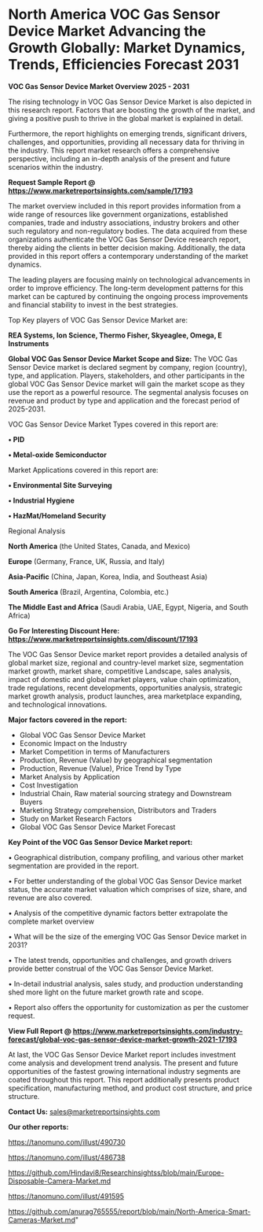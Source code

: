 # North America VOC Gas Sensor Device Market Advancing the Growth Globally: Market Dynamics, Trends, Efficiencies Forecast 2031

<Strong> VOC Gas Sensor Device Market Overview 2025 - 2031</strong>

The rising technology in VOC Gas Sensor Device Market is also depicted in this research report. Factors that are boosting the growth of the market, and giving a positive push to thrive in the global market is explained in detail.

Furthermore, the report highlights on emerging trends, significant drivers, challenges, and opportunities, providing all necessary data for thriving in the industry. This report market research offers a comprehensive perspective, including an in-depth analysis of the present and future scenarios within the industry.

<strong>Request Sample Report @ <a href=https://www.marketreportsinsights.com/sample/17193>https://www.marketreportsinsights.com/sample/17193</a></strong>

The market overview included in this report provides information from a wide range of resources like government organizations, established companies, trade and industry associations, industry brokers and other such regulatory and non-regulatory bodies. The data acquired from these organizations authenticate the VOC Gas Sensor Device research report, thereby aiding the clients in better decision making. Additionally, the data provided in this report offers a contemporary understanding of the market dynamics.

The leading players are focusing mainly on technological advancements in order to improve efficiency. The long-term development patterns for this market can be captured by continuing the ongoing process improvements and financial stability to invest in the best strategies.

Top Key players of VOC Gas Sensor Device Market are:

<strong>REA Systems, Ion Science, Thermo Fisher, Skyeaglee, Omega, E Instruments</strong>

<strong><b>Global VOC Gas Sensor Device Market Scope and Size:</b></strong>
The VOC Gas Sensor Device market is declared segment by company, region (country), type, and application. Players, stakeholders, and other participants in the global VOC Gas Sensor Device market will gain the market scope as they use the report as a powerful resource. The segmental analysis focuses on revenue and product by type and application and the forecast period of 2025-2031.

VOC Gas Sensor Device Market Types covered in this report are:

<strong>• PID

• Metal-oxide Semiconductor</strong>

Market Applications covered in this report are:

<strong>• Environmental Site Surveying

• Industrial Hygiene

• HazMat/Homeland Security</strong> 

Regional Analysis

<strong>North America</strong> (the United States, Canada, and Mexico)

<strong>Europe</strong> (Germany, France, UK, Russia, and Italy)

<strong>Asia-Pacific</strong> (China, Japan, Korea, India, and Southeast Asia)

<strong>South America</strong> (Brazil, Argentina, Colombia, etc.)

<strong>The Middle East and Africa</strong> (Saudi Arabia, UAE, Egypt, Nigeria, and South Africa)

<strong>Go For Interesting Discount Here: <a href=https://www.marketreportsinsights.com/discount/17193>https://www.marketreportsinsights.com/discount/17193</a></strong>

The VOC Gas Sensor Device market report provides a detailed analysis of global market size, regional and country-level market size, segmentation market growth, market share, competitive Landscape, sales analysis, impact of domestic and global market players, value chain optimization, trade regulations, recent developments, opportunities analysis, strategic market growth analysis, product launches, area marketplace expanding, and technological innovations.

<strong><b>Major factors covered in the report:</b></strong>
<ul>
  <li>Global VOC Gas Sensor Device Market </li>
  <li>Economic Impact on the Industry</li>
  <li>Market Competition in terms of Manufacturers</li>
  <li>Production, Revenue (Value) by geographical segmentation</li>
  <li>Production, Revenue (Value), Price Trend by Type</li>
  <li>Market Analysis by Application</li>
  <li>Cost Investigation</li>
  <li>Industrial Chain, Raw material sourcing strategy and Downstream Buyers</li>
  <li>Marketing Strategy comprehension, Distributors and Traders</li>
  <li>Study on Market Research Factors</li>
  <li>Global VOC Gas Sensor Device Market Forecast</li>
</ul>

<strong><b>Key Point of the VOC Gas Sensor Device Market report:</b></strong>

• Geographical distribution, company profiling, and various other market segmentation are provided in the report.

• For better understanding of the global VOC Gas Sensor Device market status, the accurate market valuation which comprises of size, share, and revenue are also covered.

• Analysis of the competitive dynamic factors better extrapolate the complete market overview

• What will be the size of the emerging VOC Gas Sensor Device market in 2031?

• The latest trends, opportunities and challenges, and growth drivers provide better construal of the VOC Gas Sensor Device Market.

• In-detail industrial analysis, sales study, and production understanding shed more light on the future market growth rate and scope.

• Report also offers the opportunity for customization as per the customer request.

<strong><b>View Full Report @ <a href=https://www.marketreportsinsights.com/industry-forecast/global-voc-gas-sensor-device-market-growth-2021-17193>https://www.marketreportsinsights.com/industry-forecast/global-voc-gas-sensor-device-market-growth-2021-17193</a></b></strong>


At last, the VOC Gas Sensor Device Market report includes investment come analysis and development trend analysis. The present and future opportunities of the fastest growing international industry segments are coated throughout this report. This report additionally presents product specification, manufacturing method, and product cost structure, and price structure.

<strong>Contact Us:</strong>
sales@marketreportsinsights.com

<strong>Our other reports:</strong>

<a href=https://tanomuno.com/illust/490730>https://tanomuno.com/illust/490730</a>

<a href=https://tanomuno.com/illust/486738>https://tanomuno.com/illust/486738</a>

<a href=https://github.com/Hindavi8/Researchinsightss/blob/main/Europe-Disposable-Camera-Market.md>https://github.com/Hindavi8/Researchinsightss/blob/main/Europe-Disposable-Camera-Market.md</a>

<a href=https://tanomuno.com/illust/491595>https://tanomuno.com/illust/491595</a>

<a href=https://github.com/anurag765555/report/blob/main/North-America-Smart-Cameras-Market.md>https://github.com/anurag765555/report/blob/main/North-America-Smart-Cameras-Market.md</a>"
